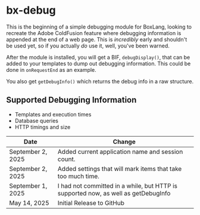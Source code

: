 # bx-debug

This is the beginning of a simple debugging module for BoxLang, looking to recreate the Adobe ColdFusion feature where debugging information is appended at the end of a web page. This is *incredibly* early and shouldn't be used yet, so if you actually *do* use it, well, you've been warned. 

After the module is installed, you will get a BIF, `debugDisplay()`, that can be added to your templates to dump out debugging information. This could be done in `onRequestEnd` as an example.

You also get `getDebugInfo()` which returns the debug info in a raw structure.

## Supported Debugging Information

* Templates and execution times
* Database queries
* HTTP timings and size

| Date | Change |
| ------ | ---------- |
| September 2, 2025 | Added current application name and session count. |
| September 2, 2025 | Added settings that will mark items that take too much time. |
| September 1, 2025 | I had not committed in a while, but HTTP is supported now, as well as getDebugInfo |
| May 14, 2025 | Initial Release to GitHub |
